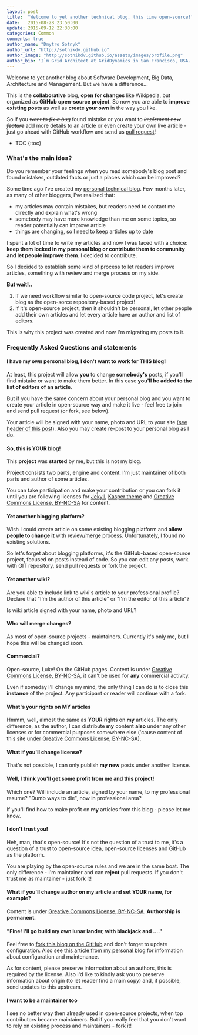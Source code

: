 ```yaml
---
layout: post
title:  "Welcome to yet another technical blog, this time open-source!"
date:   2015-08-28 23:50:00
update: 2015-09-12 22:30:00
categories: Common
comments: true
author_name: "Dmytro Sotnyk"
author_url: "http://sotnikdv.github.io"
author_image: "http://sotnikdv.github.io/assets/images/profile.png"
author_bio: 'I`m Grid Architect at GridDynamics in San Francisco, USA. You can find me also in <a href="http://plus.google.com/109421189749606131821">Google+</a> or <a href="https://www.linkedin.com/in/sotnikdv">LinkedIn</a>.'
---
```



Welcome to yet another blog about Software Development, Big Data, Architecture and Management. But we have a difference...

This is the **collaborative** blog, **open for changes** like Wikipedia, but organized as **GitHub open-source project**. So now you are able to **improve existing posts** as well as **create your own** in the way you like.

So if you <s><i>want to fix a bug</i></s> found mistake or you want to <s><i>implement new feature</i></s> add more details to an article or even create your own live article - just go ahead with GitHub workflow and send us [pull request](https://help.github.com/articles/creating-a-pull-request/)!

* TOC
{:toc}

### What's the main idea?

Do you remember your feelings when you read somebody's blog post and found mistakes, outdated facts or just a places which can be improved?

Some time ago I've created my [personal technical blog](http://sotnikdv.github.io/common/2015/03/29/welcome.html). Few months later, as many of other bloggers, I've realized that:

   - my articles may contain mistakes, but readers need to contact me directly and explain what's wrong
   - somebody may have more knowledge than me on some topics, so reader potentially can improve article
   - things are changing, so I need to keep articles up to date

I spent a lot of time to write my articles and now I was faced with a choice: **keep them locked in my personal blog or contribute them to community and let people improve them**. I decided to contribute.

So I decided to establish some kind of process to let readers improve articles, something with review and merge process on my side. 

**But wait!..**  

1. If we need workflow similar to open-source code project, let's create blog as the open-sorce repository-based project!
2. If it's open-source project, then it shouldn't be personal, let other people add their own articles and let every article have an author and list of editors.

This is why this project was created and now I'm migrating my posts to it.

### Frequently Asked Questions and statements

#### I have my own personal blog, I don't want to work for THIS blog!

At least, this project will allow **you** to change **somebody's** posts, if you'll find mistake or want to make them better. In this case **you'll be added to the list of editors of an article**.

But if you have the same concern about your personal blog and you want to create your article in open-source way and make it live - feel free to join and send pull request (or fork, see below). 

Your article will be signed with your name, photo and URL to your site ([see header of this post](https://raw.githubusercontent.com/rndblog/rndblog.github.io/master/_posts/2015-08-28-welcome.markdown)). Also you may create re-post to your personal blog as I do.

#### So, this is YOUR blog!

This **project** was **started** by me, but this is not my blog. 

Project consists two parts, engine and content. I'm just maintainer of both parts and author of some articles.

You can take participation and make your contribution or you can fork it until you are following licenses for [Jekyll](http://jekyllrb.com/), [Kasper theme](https://github.com/rosario/kasper) and [Greative Commons License, BY-NC-SA](http://creativecommons.org/licenses/by-nc-sa/4.0/) for content.

#### Yet another blogging platform?

Wish I could create article on some existing blogging platform and **allow people to change it** with review/merge process. Unfortunately, I found no existing solutions.

So let's forget about blogging platforms, it's the GitHub-based open-source project, focused on posts instead of code. So you can edit any posts, work with GIT repository, send pull requests or fork the project.

#### Yet another wiki?

Are you able to include link to wiki's article to your professional profile? Declare that "I'm the author of this article" or "I'm the editor of this article"? 

Is wiki article signed with your name, photo and URL?

#### Who will merge changes?

As most of open-source projects - maintainers. Currently it's only me, but I hope this will be changed soon.

#### Commercial?

Open-source, Luke! On the GitHub pages. Content is under [Greative Commons License, BY-NC-SA](http://creativecommons.org/licenses/by-nc-sa/4.0/), it can't be used for **any** commercial activity.

Even if someday I'll change my mind, the only thing I can do is to close this **instance** of the project. Any participant or reader will continue with a fork.

#### What's your rights on MY articles

Hmmm, well, almost the same as **YOUR** rights on **my** articles. The only difference, as the author, I can distribute **my** content **also** under any other licenses or for commercial purposes somewhere else ('cause content of this site under [Greative Commons License, BY-NC-SA](http://creativecommons.org/licenses/by-nc-sa/4.0/)).

#### What if you'll change license?

That's not possible, I can only publish **my** **new** posts under another license.

#### Well, I think you'll get some profit from me and this project!

Which one? Will include an article, signed by your name, to my professional resume? "Dumb ways to die", now in professional area?

If you'll find how to make profit on **my** articles from this blog - please let me know.

#### I don't trust you!

Heh, man, that's open-source! It's not the question of a trust to me, it's a question of a trust to open-source idea, open-source licenses and GitHub as the platform.

You are playing by the open-source rules and we are in the same boat. The only difference - I'm maintainer and can **reject** pull requests. If you don't trust me as maintainer - just fork it!

#### What if you'll change author on my article and set YOUR name, for example?

Content is under [Greative Commons License, BY-NC-SA](http://creativecommons.org/licenses/by-nc-sa/4.0/). **Authorship is permanent**.

#### "Fine! I'll go build my own lunar lander, with blackjack and ...."

Feel free to [fork this blog on the GitHub](https://github.com/rndblog/rndblog.github.io) and don't forget to update configuration. Also see [this article from my personal blog](http://sotnikdv.github.io/common/beginners/2015/03/29/do-you-wanna-blog-too.html) for information about configuration and maintenance.

As for content, please preserve information about an authors, this is required by the license. Also I'd like to kindly ask you to preserve information about origin (to let reader find a main copy) and, if possible, send updates to this upstream.

#### I want to be a maintainer too

I see no better way then already used in open-source projects, when top contributors became maintainers. But if you really feel that you don't want to rely on existing process and maintainers - fork it!


